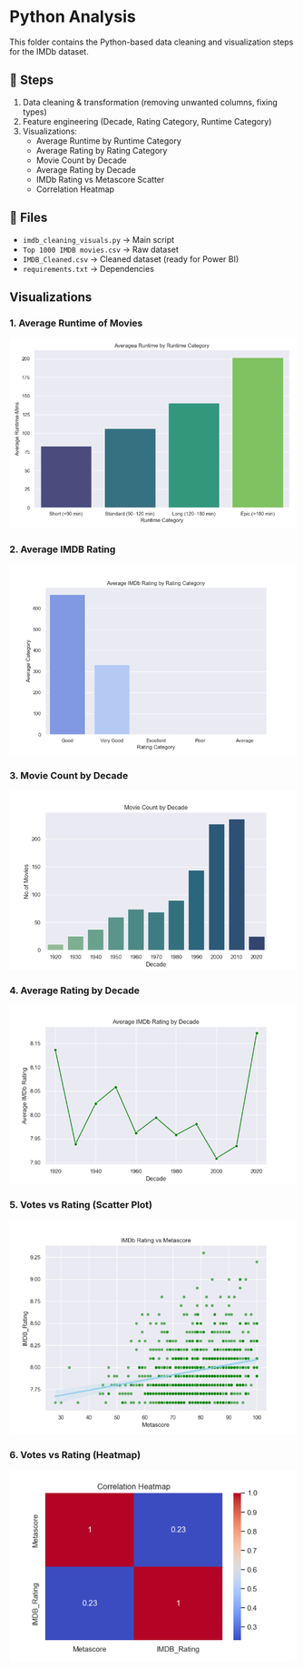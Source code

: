 # Python Analysis

This folder contains the Python-based data cleaning and visualization steps for the IMDb dataset.

## 📌 Steps
1. Data cleaning & transformation (removing unwanted columns, fixing types)
2. Feature engineering (Decade, Rating Category, Runtime Category)
3. Visualizations:
   - Average Runtime by Runtime Category
   - Average Rating by Rating Category
   - Movie Count by Decade
   - Average Rating by Decade
   - IMDb Rating vs Metascore Scatter
   - Correlation Heatmap

## 📁 Files
- `imdb_cleaning_visuals.py` → Main script
- `Top 1000 IMDB movies.csv` → Raw dataset
- `IMDB_Cleaned.csv` → Cleaned dataset (ready for Power BI)
- `requirements.txt` → Dependencies

## Visualizations

### 1. Average Runtime of Movies
![Average Runtime](images/plot1_avg_runtime.png)

### 2. Average IMDB Rating
![Average Rating](images/plot2_avg_rating.png)

### 3. Movie Count by Decade
![Movie Count by Decade](images/plot3_movie_count_by_decade.png)

### 4. Average Rating by Decade
![Average Rating by Decade](images/plot4_avg_rating_by_decade.png)

### 5. Votes vs Rating (Scatter Plot)
![Votes vs Rating Scatter](images/plot5_vs_rating_scatter.png)

### 6. Votes vs Rating (Heatmap)
![Votes vs Rating Heatmap](images/plot6_vs_rating_heatmap.png)

